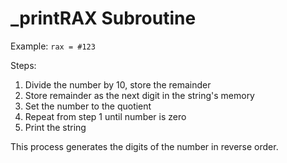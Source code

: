 # _printRAX Subroutine

Example: `rax = #123`

Steps:
1. Divide the number by 10, store the remainder
2. Store remainder as the next digit in the string's memory
3. Set the number to the quotient
4. Repeat from step 1 until number is zero
5. Print the string

This process generates the digits of the number in reverse order.